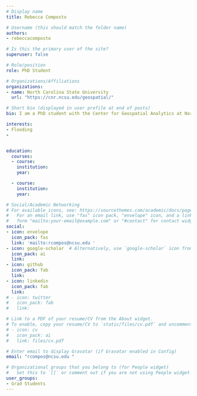 ```yaml
---
# Display name
title: Rebecca Composto

# Username (this should match the folder name)
authors:
- rebeccacomposto

# Is this the primary user of the site?
superuser: false

# Role/position
role: PhD Student

# Organizations/Affiliations
organizations:
- name: North Carolina State University
  url: "https://cnr.ncsu.edu/geospatial/"

# Short bio (displayed in user profile at end of posts)
bio: I am a PhD student with the Center for Geospatial Analytics at North Carolina State University.

interests:
- Flooding
- 


education:
  courses:
  - course:  
    institution: 
    year: 

  - course: 
    institution: 
    year: 

# Social/Academic Networking
# For available icons, see: https://sourcethemes.com/academic/docs/page-builder/#icons
#   For an email link, use "fas" icon pack, "envelope" icon, and a link in the
#   form "mailto:your-email@example.com" or "#contact" for contact widget.
social:
- icon: envelope
  icon_pack: fas
  link: 'mailto:rcompos@ncsu.edu ' 
- icon: google-scholar  # Alternatively, use `google-scholar` icon from `ai` icon pack
  icon_pack: ai
  link: 
- icon: github
  icon_pack: fab
  link: 
- icon: linkedin
  icon_pack: fab
  link: 
# - icon: twitter
#   icon_pack: fab
#   link:

# Link to a PDF of your resume/CV from the About widget.
# To enable, copy your resume/CV to `static/files/cv.pdf` and uncomment the lines below.
# - icon: cv
#   icon_pack: ai
#   link: files/cv.pdf

# Enter email to display Gravatar (if Gravatar enabled in Config)
email: "rcompos@ncsu.edu "

# Organizational groups that you belong to (for People widget)
#   Set this to `[]` or comment out if you are not using People widget.
user_groups:
- Grad Students
---
```

